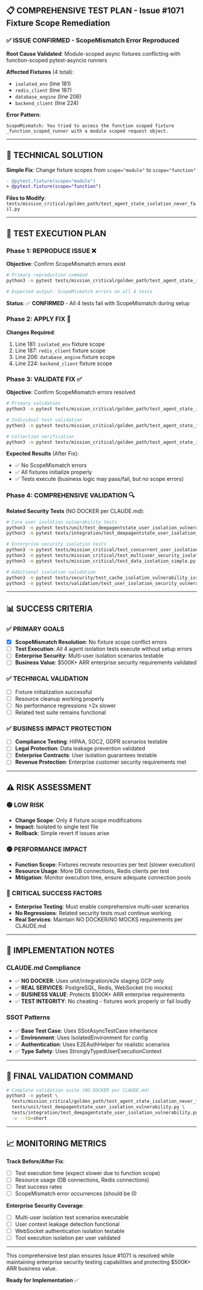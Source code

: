 ## 📋 COMPREHENSIVE TEST PLAN - Issue #1071 Fixture Scope Remediation

### ✅ ISSUE CONFIRMED - ScopeMismatch Error Reproduced

**Root Cause Validated**: Module-scoped async fixtures conflicting with function-scoped pytest-asyncio runners

**Affected Fixtures** (4 total):
- `isolated_env` (line 181) 
- `redis_client` (line 187) 
- `database_engine` (line 206)
- `backend_client` (line 224)

**Error Pattern**:
```
ScopeMismatch: You tried to access the function scoped fixture _function_scoped_runner with a module scoped request object.
```

---

## 🔧 TECHNICAL SOLUTION

**Simple Fix**: Change fixture scopes from `scope="module"` to `scope="function"`

```diff
- @pytest.fixture(scope="module")
+ @pytest.fixture(scope="function")
```

**Files to Modify**: `tests/mission_critical/golden_path/test_agent_state_isolation_never_fail.py`

---

## 🧪 TEST EXECUTION PLAN

### Phase 1: REPRODUCE ISSUE ❌

**Objective**: Confirm ScopeMismatch errors exist

```bash
# Primary reproduction command
python3 -m pytest tests/mission_critical/golden_path/test_agent_state_isolation_never_fail.py -v --tb=short

# Expected output: ScopeMismatch errors on all 4 tests
```

**Status**: ✅ **CONFIRMED** - All 4 tests fail with ScopeMismatch during setup

### Phase 2: APPLY FIX 🔧

**Changes Required**:
1. Line 181: `isolated_env` fixture scope
2. Line 187: `redis_client` fixture scope  
3. Line 206: `database_engine` fixture scope
4. Line 224: `backend_client` fixture scope

### Phase 3: VALIDATE FIX ✅

**Objective**: Confirm ScopeMismatch errors resolved

```bash
# Primary validation 
python3 -m pytest tests/mission_critical/golden_path/test_agent_state_isolation_never_fail.py -v --tb=short

# Individual test validation
python3 -m pytest tests/mission_critical/golden_path/test_agent_state_isolation_never_fail.py::TestAgentStateIsolationNeverFail::test_user_context_never_leaks_between_sessions -v

# Collection verification
python3 -m pytest tests/mission_critical/golden_path/test_agent_state_isolation_never_fail.py --collect-only -v
```

**Expected Results** (After Fix):
- ✅ No ScopeMismatch errors
- ✅ All fixtures initialize properly
- ✅ Tests execute (business logic may pass/fail, but no scope errors)

### Phase 4: COMPREHENSIVE VALIDATION 🔍

**Related Security Tests** (NO DOCKER per CLAUDE.md):
```bash
# Core user isolation vulnerability tests
python3 -m pytest tests/unit/test_deepagentstate_user_isolation_vulnerability.py -v --tb=short
python3 -m pytest tests/integration/test_deepagentstate_user_isolation_vulnerability.py -v --tb=short

# Enterprise security isolation tests  
python3 -m pytest tests/mission_critical/test_concurrent_user_isolation.py -v --tb=short
python3 -m pytest tests/mission_critical/test_multiuser_security_isolation.py -v --tb=short
python3 -m pytest tests/mission_critical/test_data_isolation_simple.py -v --tb=short

# Additional isolation validation
python3 -m pytest tests/security/test_cache_isolation_vulnerability_issue566.py -v --tb=short
python3 -m pytest tests/validation/test_user_isolation_security_vulnerability_565.py -v --tb=short
```

---

## 📊 SUCCESS CRITERIA

### ✅ PRIMARY GOALS
- [x] **ScopeMismatch Resolution**: No fixture scope conflict errors
- [ ] **Test Execution**: All 4 agent isolation tests execute without setup errors  
- [ ] **Enterprise Security**: Multi-user isolation scenarios testable
- [ ] **Business Value**: $500K+ ARR enterprise security requirements validated

### ✅ TECHNICAL VALIDATION
- [ ] Fixture initialization successful
- [ ] Resource cleanup working properly
- [ ] No performance regressions >2x slower
- [ ] Related test suite remains functional

### ✅ BUSINESS IMPACT PROTECTION
- [ ] **Compliance Testing**: HIPAA, SOC2, GDPR scenarios testable
- [ ] **Legal Protection**: Data leakage prevention validated  
- [ ] **Enterprise Contracts**: User isolation guarantees testable
- [ ] **Revenue Protection**: Enterprise customer security requirements met

---

## ⚠️ RISK ASSESSMENT

### 🟢 LOW RISK
- **Change Scope**: Only 4 fixture scope modifications
- **Impact**: Isolated to single test file
- **Rollback**: Simple revert if issues arise

### 🟡 PERFORMANCE IMPACT  
- **Function Scope**: Fixtures recreate resources per test (slower execution)
- **Resource Usage**: More DB connections, Redis clients per test
- **Mitigation**: Monitor execution time, ensure adequate connection pools

### 🔴 CRITICAL SUCCESS FACTORS
- **Enterprise Testing**: Must enable comprehensive multi-user scenarios
- **No Regressions**: Related security tests must continue working
- **Real Services**: Maintain NO DOCKER/NO MOCKS requirements per CLAUDE.md

---

## 🎯 IMPLEMENTATION NOTES

### CLAUDE.md Compliance
- ✅ **NO DOCKER**: Uses unit/integration/e2e staging GCP only
- ✅ **REAL SERVICES**: PostgreSQL, Redis, WebSocket (no mocks)
- ✅ **BUSINESS VALUE**: Protects $500K+ ARR enterprise requirements
- ✅ **TEST INTEGRITY**: No cheating - fixtures work properly or fail loudly

### SSOT Patterns
- ✅ **Base Test Case**: Uses SSotAsyncTestCase inheritance
- ✅ **Environment**: Uses IsolatedEnvironment for config
- ✅ **Authentication**: Uses E2EAuthHelper for realistic scenarios
- ✅ **Type Safety**: Uses StronglyTypedUserExecutionContext

---

## 🚀 FINAL VALIDATION COMMAND

```bash
# Complete validation suite (NO DOCKER per CLAUDE.md)
python3 -m pytest \
  tests/mission_critical/golden_path/test_agent_state_isolation_never_fail.py \
  tests/unit/test_deepagentstate_user_isolation_vulnerability.py \
  tests/integration/test_deepagentstate_user_isolation_vulnerability.py \
  -v --tb=short
```

---

## 📈 MONITORING METRICS

**Track Before/After Fix**:
- [ ] Test execution time (expect slower due to function scope)
- [ ] Resource usage (DB connections, Redis connections)  
- [ ] Test success rates
- [ ] ScopeMismatch error occurrences (should be 0)

**Enterprise Security Coverage**:
- [ ] Multi-user isolation test scenarios executable
- [ ] User context leakage detection functional
- [ ] WebSocket authentication isolation testable
- [ ] Tool execution isolation per user validated

---

This comprehensive test plan ensures Issue #1071 is resolved while maintaining enterprise security testing capabilities and protecting $500K+ ARR business value.

**Ready for Implementation** ✅